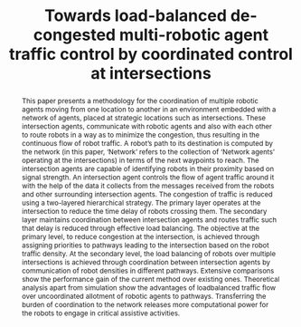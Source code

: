---
layout: project-page-new
title: "Towards load-balanced de-congested multi-robotic agent traffic control by coordinated control at intersections"
authors:
  - name: D. V. Karthikeya Viswanath
    sup: #
  - name: K. Madhava Krishna
    sup: #
affiliations:
  - name: IIIT Hyderabad, India
    link: https://robotics.iiit.ac.in
    sup: #
permalink: /publications/2009/Viswanath_Towards-load-balanced/
abstract: "This paper presents a methodology for the coordination of multiple robotic agents moving from one location to another in an environment embedded with a network of agents, placed at strategic locations such as intersections. These intersection agents, communicate with robotic agents
and also with each other to route robots in a way as to minimize the congestion, thus resulting in the continuous flow of robot traffic. A robot’s path to its destination is computed by the network (in this paper, ‘Network’ refers to the collection of ‘Network agents’ operating at the  intersections) in terms of the next waypoints to reach. The intersection agents are capable of identifying robots in their proximity based on signal strength. An intersection agent controls the flow of agent traffic around it with the help of the data it collects from the messages received from the robots and other surrounding intersection agents. The congestion of traffic is reduced
using a two-layered hierarchical strategy. The primary layer operates at the intersection to reduce the time delay of robots crossing them. The secondary layer maintains coordination between intersection agents and routes traffic such that delay is reduced through effective load balancing. The objective at the primary level, to reduce congestion at the intersection, is achieved through assigning priorities to pathways leading to the intersection based on the robot traffic density. At the secondary level, the load balancing of robots over multiple intersections is achieved through coordination between intersection agents by communication of robot densities in different pathways. Extensive comparisons show the performance gain of the current method over existing ones. Theoretical
analysis apart from simulation show the advantages of loadbalanced traffic flow over uncoordinated allotment of robotic agents to pathways. Transferring the burden of coordination to the network releases more computational power for the robots to engage in critical assistive activities."
paper: https://robotics.iiit.ac.in/uploads/Main/Publications/2009_3.pdf
# iframe: https://www.youtube.com/embed/jhjskX4FQwA

---